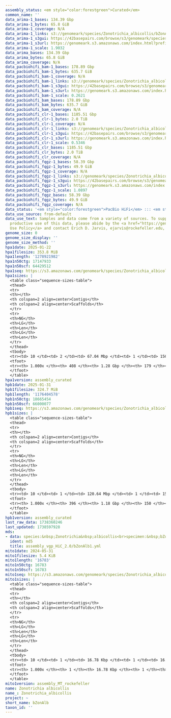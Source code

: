 ```yaml
---
assembly_status: <em style="color:forestgreen">Curated</em>
common_name: ''
data_arima-1_bases: 134.39 Gbp
data_arima-1_bytes: 65.8 GiB
data_arima-1_coverage: N/A
data_arima-1_links: s3://genomeark/species/Zonotrichia_albicollis/bZonAlb1/genomic_data/arima/<br>
data_arima-1_s3gui: https://42basepairs.com/browse/s3/genomeark/species/Zonotrichia_albicollis/bZonAlb1/genomic_data/arima/
data_arima-1_s3url: https://genomeark.s3.amazonaws.com/index.html?prefix=species/Zonotrichia_albicollis/bZonAlb1/genomic_data/arima/
data_arima-1_scale: 1.9032
data_arima_bases: 134.39 Gbp
data_arima_bytes: 65.8 GiB
data_arima_coverage: N/A
data_pacbiohifi_bam-1_bases: 178.89 Gbp
data_pacbiohifi_bam-1_bytes: 635.7 GiB
data_pacbiohifi_bam-1_coverage: N/A
data_pacbiohifi_bam-1_links: s3://genomeark/species/Zonotrichia_albicollis/bZonAlb1/genomic_data/pacbio_hifi/<br>
data_pacbiohifi_bam-1_s3gui: https://42basepairs.com/browse/s3/genomeark/species/Zonotrichia_albicollis/bZonAlb1/genomic_data/pacbio_hifi/
data_pacbiohifi_bam-1_s3url: https://genomeark.s3.amazonaws.com/index.html?prefix=species/Zonotrichia_albicollis/bZonAlb1/genomic_data/pacbio_hifi/
data_pacbiohifi_bam-1_scale: 0.2621
data_pacbiohifi_bam_bases: 178.89 Gbp
data_pacbiohifi_bam_bytes: 635.7 GiB
data_pacbiohifi_bam_coverage: N/A
data_pacbiohifi_clr-1_bases: 1185.51 Gbp
data_pacbiohifi_clr-1_bytes: 2.0 TiB
data_pacbiohifi_clr-1_coverage: N/A
data_pacbiohifi_clr-1_links: s3://genomeark/species/Zonotrichia_albicollis/bZonAlb1/genomic_data/pacbio_hifi/<br>
data_pacbiohifi_clr-1_s3gui: https://42basepairs.com/browse/s3/genomeark/species/Zonotrichia_albicollis/bZonAlb1/genomic_data/pacbio_hifi/
data_pacbiohifi_clr-1_s3url: https://genomeark.s3.amazonaws.com/index.html?prefix=species/Zonotrichia_albicollis/bZonAlb1/genomic_data/pacbio_hifi/
data_pacbiohifi_clr-1_scale: 0.5346
data_pacbiohifi_clr_bases: 1185.51 Gbp
data_pacbiohifi_clr_bytes: 2.0 TiB
data_pacbiohifi_clr_coverage: N/A
data_pacbiohifi_fqgz-1_bases: 58.39 Gbp
data_pacbiohifi_fqgz-1_bytes: 49.9 GiB
data_pacbiohifi_fqgz-1_coverage: N/A
data_pacbiohifi_fqgz-1_links: s3://genomeark/species/Zonotrichia_albicollis/bZonAlb1/genomic_data/pacbio_hifi/<br>
data_pacbiohifi_fqgz-1_s3gui: https://42basepairs.com/browse/s3/genomeark/species/Zonotrichia_albicollis/bZonAlb1/genomic_data/pacbio_hifi/
data_pacbiohifi_fqgz-1_s3url: https://genomeark.s3.amazonaws.com/index.html?prefix=species/Zonotrichia_albicollis/bZonAlb1/genomic_data/pacbio_hifi/
data_pacbiohifi_fqgz-1_scale: 1.0897
data_pacbiohifi_fqgz_bases: 58.39 Gbp
data_pacbiohifi_fqgz_bytes: 49.9 GiB
data_pacbiohifi_fqgz_coverage: N/A
data_status: '<em style="color:forestgreen">PacBio HiFi</em> ::: <em style="color:forestgreen">Arima</em>'
data_use_source: from-default
data_use_text: Samples and data come from a variety of sources. To support fair and
  productive use of this data, please abide by the <a href="https://genome10k.soe.ucsc.edu/data-use-policies/">Data
  Use Policy</a> and contact Erich D. Jarvis, ejarvis@rockefeller.edu, with any questions.
genome_size: 0
genome_size_display: ''
genome_size_method: ''
hpa1date: 2025-01-22
hpa1filesize: 353.8 MiB
hpa1length: '1278921982'
hpa1n50ctg: 17147933
hpa1n50scf: 64429512
hpa1seq: https://s3.amazonaws.com/genomeark/species/Zonotrichia_albicollis/bZonAlb1/assembly_curated/bZonAlb1.hap1.cur.20250122.fasta.gz
hpa1sizes: |
  <table class="sequence-sizes-table">
  <thead>
  <tr>
  <th></th>
  <th colspan=2 align=center>Contigs</th>
  <th colspan=2 align=center>Scaffolds</th>
  </tr>
  <tr>
  <th>NG</th>
  <th>LG</th>
  <th>Len</th>
  <th>LG</th>
  <th>Len</th>
  </tr>
  </thead>
  <tbody>
  <tr><td> 10 </td><td> 2 </td><td> 67.04 Mbp </td><td> 1 </td><td> 156.57 Mbp </td></tr><tr><td> 20 </td><td> 5 </td><td> 42.58 Mbp </td><td> 2 </td><td> 120.04 Mbp </td></tr><tr><td> 30 </td><td> 8 </td><td> 35.47 Mbp </td><td> 3 </td><td> 118.42 Mbp </td></tr><tr><td> 40 </td><td> 13 </td><td> 21.36 Mbp </td><td> 5 </td><td> 74.50 Mbp </td></tr><tr style="background-color:#cccccc;"><td> 50 </td><td> 20 </td><td style="background-color:#88ff88;"> 17.15 Mbp </td><td> 7 </td><td style="background-color:#88ff88;"> 64.43 Mbp </td></tr><tr><td> 60 </td><td> 28 </td><td> 13.71 Mbp </td><td> 9 </td><td> 45.93 Mbp </td></tr><tr><td> 70 </td><td> 39 </td><td> 9.73 Mbp </td><td> 12 </td><td> 34.00 Mbp </td></tr><tr><td> 80 </td><td> 55 </td><td> 6.02 Mbp </td><td> 18 </td><td> 17.68 Mbp </td></tr><tr><td> 90 </td><td> 84 </td><td> 3.09 Mbp </td><td> 27 </td><td> 9.66 Mbp </td></tr><tr><td> 100 </td><td> 408 </td><td> 11.30 Kbp </td><td> 179 </td><td> 12.64 Kbp </td></tr></tbody>
  <tfoot>
  <tr><th> 1.000x </th><th> 408 </th><th> 1.28 Gbp </th><th> 179 </th><th> 1.28 Gbp </th></tr>
  </tfoot>
  </table>
hpa1version: assembly_curated
hpb1date: 2025-01-31
hpb1filesize: 324.7 MiB
hpb1length: '1176404578'
hpb1n50ctg: 18665454
hpb1n50scf: 66000077
hpb1seq: https://s3.amazonaws.com/genomeark/species/Zonotrichia_albicollis/bZonAlb1/assembly_curated/bZonAlb1.hap2.cur.20250131.fasta.gz
hpb1sizes: |
  <table class="sequence-sizes-table">
  <thead>
  <tr>
  <th></th>
  <th colspan=2 align=center>Contigs</th>
  <th colspan=2 align=center>Scaffolds</th>
  </tr>
  <tr>
  <th>NG</th>
  <th>LG</th>
  <th>Len</th>
  <th>LG</th>
  <th>Len</th>
  </tr>
  </thead>
  <tbody>
  <tr><td> 10 </td><td> 1 </td><td> 120.64 Mbp </td><td> 1 </td><td> 156.84 Mbp </td></tr><tr><td> 20 </td><td> 4 </td><td> 43.38 Mbp </td><td> 2 </td><td> 119.34 Mbp </td></tr><tr><td> 30 </td><td> 7 </td><td> 27.26 Mbp </td><td> 3 </td><td> 118.17 Mbp </td></tr><tr><td> 40 </td><td> 12 </td><td> 20.37 Mbp </td><td> 5 </td><td> 74.31 Mbp </td></tr><tr style="background-color:#cccccc;"><td> 50 </td><td> 18 </td><td style="background-color:#88ff88;"> 18.67 Mbp </td><td> 6 </td><td style="background-color:#88ff88;"> 66.00 Mbp </td></tr><tr><td> 60 </td><td> 25 </td><td> 15.86 Mbp </td><td> 8 </td><td> 47.02 Mbp </td></tr><tr><td> 70 </td><td> 34 </td><td> 11.02 Mbp </td><td> 12 </td><td> 23.04 Mbp </td></tr><tr><td> 80 </td><td> 47 </td><td> 6.55 Mbp </td><td> 18 </td><td> 15.56 Mbp </td></tr><tr><td> 90 </td><td> 75 </td><td> 2.36 Mbp </td><td> 28 </td><td> 9.03 Mbp </td></tr><tr><td> 100 </td><td> 396 </td><td> 543  bp </td><td> 150 </td><td> 20.25 Kbp </td></tr></tbody>
  <tfoot>
  <tr><th> 1.000x </th><th> 396 </th><th> 1.18 Gbp </th><th> 150 </th><th> 1.18 Gbp </th></tr>
  </tfoot>
  </table>
hpb1version: assembly_curated
last_raw_data: 1738360246
last_updated: 1738597928
mds:
- data: species:&nbsp;Zonotrichia&nbsp;albicollis<br>specimen:&nbsp;bZonAlb1<br>projects:&nbsp;<br>&nbsp;&nbsp;-&nbsp;vgp<br>assembled_by_group:&nbsp;Rockefeller<br>data_location:&nbsp;S3<br>release_to:&nbsp;S3<br>combine_for_curation:&nbsp;true<br>hap1:&nbsp;s3://genomeark/species/Zonotrichia_albicollis/bZonAlb1/assembly_vgp_HiC_2.0/bZonAlb1.HiC.hap1.20240531.fasta.gz<br>hap2:&nbsp;s3://genomeark/species/Zonotrichia_albicollis/bZonAlb1/assembly_vgp_HiC_2.0/bZonAlb1.HiC.hap2.20240531.fasta.gz<br>pretext_hap1:&nbsp;s3://genomeark/species/Zonotrichia_albicollis/bZonAlb1/assembly_vgp_HiC_2.0/evaluation/hap1/pretext/bZonAlb1_hap1_s2.pretext<br>pretext_hap2:&nbsp;s3://genomeark/species/Zonotrichia_albicollis/bZonAlb1/assembly_vgp_HiC_2.0/evaluation/hap2/pretext/bZonAlb1_hap2_s2.pretext<br>kmer_spectra_img:&nbsp;s3://genomeark/species/Zonotrichia_albicollis/bZonAlb1/assembly_vgp_HiC_2.0/evaluation/merqury/bZonAlb1_png/<br>pacbio_read_dir:&nbsp;s3://genomeark/species/Zonotrichia_albicollis/bZonAlb1/genomic_data/pacbio_hifi/<br>pacbio_read_type:&nbsp;hifi<br>hic_read_dir:&nbsp;s3://genomeark/species/Zonotrichia_albicollis/bZonAlb1/genomic_data/arima/<br>mito:&nbsp;s3://genomeark/species/Zonotrichia_albicollis/bZonAlb1/assembly_MT_rockefeller/bZonAlb1.MT.20240531.fasta.gz<br>pipeline:&nbsp;<br>&nbsp;&nbsp;-&nbsp;hifiasm&nbsp;(0.19.8+galaxy1)<br>&nbsp;&nbsp;-&nbsp;yahs&nbsp;(1.2a.2+galaxy1)<br>notes:&nbsp;This&nbsp;was&nbsp;a&nbsp;Hifiasm-HiC&nbsp;assembly&nbsp;of&nbsp;bZonAlb1,&nbsp;resulting&nbsp;in&nbsp;two&nbsp;complete&nbsp;haplotypes.&nbsp;HiC&nbsp;scaffolding&nbsp;was&nbsp;performed&nbsp;with&nbsp;YaHS.&nbsp;&nbsp;The&nbsp;HiC&nbsp;prep&nbsp;kit&nbsp;used&nbsp;was&nbsp;Swift-IDT.&nbsp;The&nbsp;assembly&nbsp;was&nbsp;performed&nbsp;on&nbsp;usegalaxy&nbsp;MAIN&nbsp;server&nbsp;(vgp.usegalaxy.org).<br>
  ident: md5
  title: assembly_vgp_HiC_2.0/bZonAlb1.yml
mito1date: 2024-05-31
mito1filesize: 5.4 KiB
mito1length: '16783'
mito1n50ctg: 16783
mito1n50scf: 16783
mito1seq: https://s3.amazonaws.com/genomeark/species/Zonotrichia_albicollis/bZonAlb1/assembly_MT_rockefeller/bZonAlb1.MT.20240531.fasta.gz
mito1sizes: |
  <table class="sequence-sizes-table">
  <thead>
  <tr>
  <th></th>
  <th colspan=2 align=center>Contigs</th>
  <th colspan=2 align=center>Scaffolds</th>
  </tr>
  <tr>
  <th>NG</th>
  <th>LG</th>
  <th>Len</th>
  <th>LG</th>
  <th>Len</th>
  </tr>
  </thead>
  <tbody>
  <tr><td> 10 </td><td> 1 </td><td> 16.78 Kbp </td><td> 1 </td><td> 16.78 Kbp </td></tr><tr><td> 20 </td><td> 1 </td><td> 16.78 Kbp </td><td> 1 </td><td> 16.78 Kbp </td></tr><tr><td> 30 </td><td> 1 </td><td> 16.78 Kbp </td><td> 1 </td><td> 16.78 Kbp </td></tr><tr><td> 40 </td><td> 1 </td><td> 16.78 Kbp </td><td> 1 </td><td> 16.78 Kbp </td></tr><tr style="background-color:#cccccc;"><td> 50 </td><td> 1 </td><td style="background-color:#ff8888;"> 16.78 Kbp </td><td> 1 </td><td style="background-color:#ff8888;"> 16.78 Kbp </td></tr><tr><td> 60 </td><td> 1 </td><td> 16.78 Kbp </td><td> 1 </td><td> 16.78 Kbp </td></tr><tr><td> 70 </td><td> 1 </td><td> 16.78 Kbp </td><td> 1 </td><td> 16.78 Kbp </td></tr><tr><td> 80 </td><td> 1 </td><td> 16.78 Kbp </td><td> 1 </td><td> 16.78 Kbp </td></tr><tr><td> 90 </td><td> 1 </td><td> 16.78 Kbp </td><td> 1 </td><td> 16.78 Kbp </td></tr><tr><td> 100 </td><td> 1 </td><td> 16.78 Kbp </td><td> 1 </td><td> 16.78 Kbp </td></tr></tbody>
  <tfoot>
  <tr><th> 1.000x </th><th> 1 </th><th> 16.78 Kbp </th><th> 1 </th><th> 16.78 Kbp </th></tr>
  </tfoot>
  </table>
mito1version: assembly_MT_rockefeller
name: Zonotrichia albicollis
name_: Zonotrichia_albicollis
project: ~
short_name: bZonAlb
taxon_id: ''
---
```

